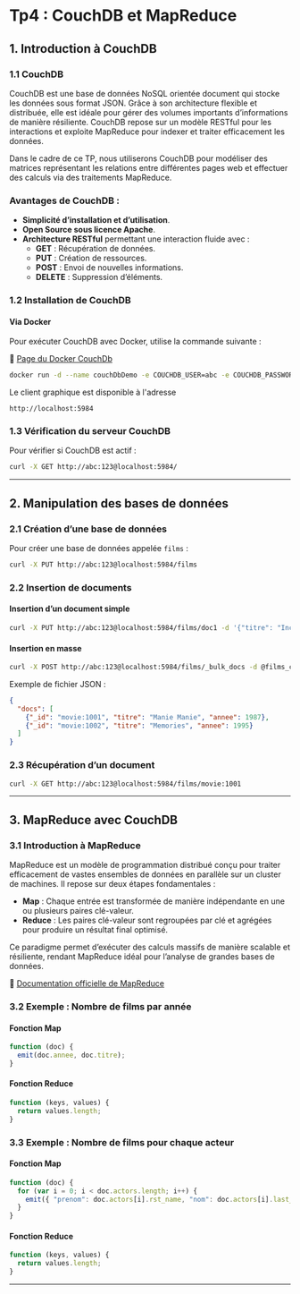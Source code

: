 # Tp4 : CouchDB et MapReduce

## 1. Introduction à CouchDB

### 1.1 CouchDB

CouchDB est une base de données NoSQL orientée document qui stocke les données sous format JSON. Grâce à son architecture flexible et distribuée, elle est idéale pour gérer des volumes importants d’informations de manière résiliente. CouchDB repose sur un modèle RESTful pour les interactions et exploite MapReduce pour indexer et traiter efficacement les données. 

Dans le cadre de ce TP, nous utiliserons CouchDB pour modéliser des matrices représentant les relations entre différentes pages web et effectuer des calculs via des traitements MapReduce. 

### Avantages de CouchDB :
- **Simplicité d’installation et d’utilisation**.
- **Open Source sous licence Apache**.
- **Architecture RESTful** permettant une interaction fluide avec :
  - **GET** : Récupération de données.
  - **PUT** : Création de ressources.
  - **POST** : Envoi de nouvelles informations.
  - **DELETE** : Suppression d’éléments.


### 1.2 Installation de CouchDB

#### Via Docker

Pour exécuter CouchDB avec Docker, utilise la commande suivante :

📖 [Page du Docker CouchDb](https://hub.docker.com/_/couchdb)
```bash
docker run -d --name couchDbDemo -e COUCHDB_USER=abc -e COUCHDB_PASSWORD=123 -p 5984:5984 couchdb
```

Le client graphique est disponible à l'adresse
```
http://localhost:5984
```

### 1.3 Vérification du serveur CouchDB

Pour vérifier si CouchDB est actif :

```bash
curl -X GET http://abc:123@localhost:5984/
```

---

## 2. Manipulation des bases de données

### 2.1 Création d’une base de données

Pour créer une base de données appelée `films` :

```bash
curl -X PUT http://abc:123@localhost:5984/films
```

### 2.2 Insertion de documents

#### Insertion d’un document simple

```bash
curl -X PUT http://abc:123@localhost:5984/films/doc1 -d '{"titre": "Inception", "annee": 2010}'
```

#### Insertion en masse

```bash
curl -X POST http://abc:123@localhost:5984/films/_bulk_docs -d @films_couchdb.json -H "Content-Type: application/json"
```

Exemple de fichier JSON :

```json
{
  "docs": [
    {"_id": "movie:1001", "titre": "Manie Manie", "annee": 1987},
    {"_id": "movie:1002", "titre": "Memories", "annee": 1995}
  ]
}
```

### 2.3 Récupération d’un document

```bash
curl -X GET http://abc:123@localhost:5984/films/movie:1001
```

---

## 3. MapReduce avec CouchDB

### 3.1 Introduction à MapReduce

MapReduce est un modèle de programmation distribué conçu pour traiter efficacement de vastes ensembles de données en parallèle sur un cluster de machines. Il repose sur deux étapes fondamentales :

- **Map** : Chaque entrée est transformée de manière indépendante en une ou plusieurs paires clé-valeur.
- **Reduce** : Les paires clé-valeur sont regroupées par clé et agrégées pour produire un résultat final optimisé.

Ce paradigme permet d’exécuter des calculs massifs de manière scalable et résiliente, rendant MapReduce idéal pour l’analyse de grandes bases de données.

📖 [Documentation officielle de MapReduce](https://en.wikipedia.org/wiki/MapReduce)

### 3.2 Exemple : Nombre de films par année

#### Fonction Map

```javascript
function (doc) {
  emit(doc.annee, doc.titre);
}
```

#### Fonction Reduce

```javascript
function (keys, values) {
  return values.length;
}
```

### 3.3 Exemple : Nombre de films pour chaque acteur

#### Fonction Map

```javascript
function (doc) {
  for (var i = 0; i < doc.actors.length; i++) {
    emit({ "prenom": doc.actors[i].rst_name, "nom": doc.actors[i].last_name }, doc.titre);
  }
}
```

#### Fonction Reduce

```javascript
function (keys, values) {
  return values.length;
}
```
---
